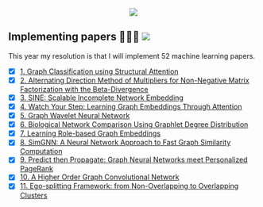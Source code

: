 <div align="center">
  <img src="https://i.imgur.com/thKzPkw.png">
</div>

## Implementing papers 👨🏻‍💻 ![](https://img.shields.io/badge/progress-19.23%25-green.svg)

This year my resolution is that I will implement 52 machine learning papers.

- [x] [1. Graph Classification using Structural Attention](https://github.com/benedekrozemberczki/GAM)
- [x] [2. Alternating Direction Method of Multipliers for Non-Negative Matrix Factorization with the Beta-Divergence](https://github.com/benedekrozemberczki/NMF_ADMM)
- [x] [3. SINE: Scalable Incomplete Network Embedding](https://github.com/benedekrozemberczki/SINE)
- [x] [4. Watch Your Step: Learning Graph Embeddings Through Attention](https://github.com/benedekrozemberczki/AttentionWalk)
- [x] [5. Graph Wavelet Neural Network](https://github.com/benedekrozemberczki/GraphWaveletNeuralNetwork)
- [x] [6. Biological Network Comparison Using Graphlet Degree Distribution](https://github.com/benedekrozemberczki/OrbitalFeatures)
- [x] [7. Learning Role-based Graph Embeddings](https://github.com/benedekrozemberczki/role2vec)
- [x] [8. SimGNN: A Neural Network Approach to Fast Graph Similarity Computation](https://github.com/benedekrozemberczki/SimGNN)
- [x] [9. Predict then Propagate: Graph Neural Networks meet Personalized PageRank](https://github.com/benedekrozemberczki/APPNP)
- [x] [10. A Higher Order Graph Convolutional Network](https://github.com/benedekrozemberczki/NGCN)
- [x] [11. Ego-splitting Framework: from Non-Overlapping to Overlapping Clusters](https://github.com/benedekrozemberczki/EgoSplitting)
